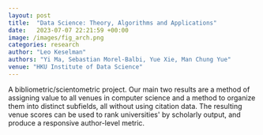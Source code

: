 ```yaml
---
layout: post
title:  "Data Science: Theory, Algorithms and Applications"
date:   2023-07-07 22:21:59 +00:00
image: /images/fig_arch.png
categories: research
author: "Leo Keselman"
authors: "Yi Ma, Sebastian Morel-Balbi, Yue Xie, Man Chung Yue"
venue: "HKU Institute of Data Science"
---
```

A bibliometric/scientometric project. Our main two results are a method of assigning value to all venues in computer science and a method to organize them into distinct subfields, all without using citation data. The resulting venue scores can be used to rank universities' by scholarly output, and produce a responsive author-level metric.